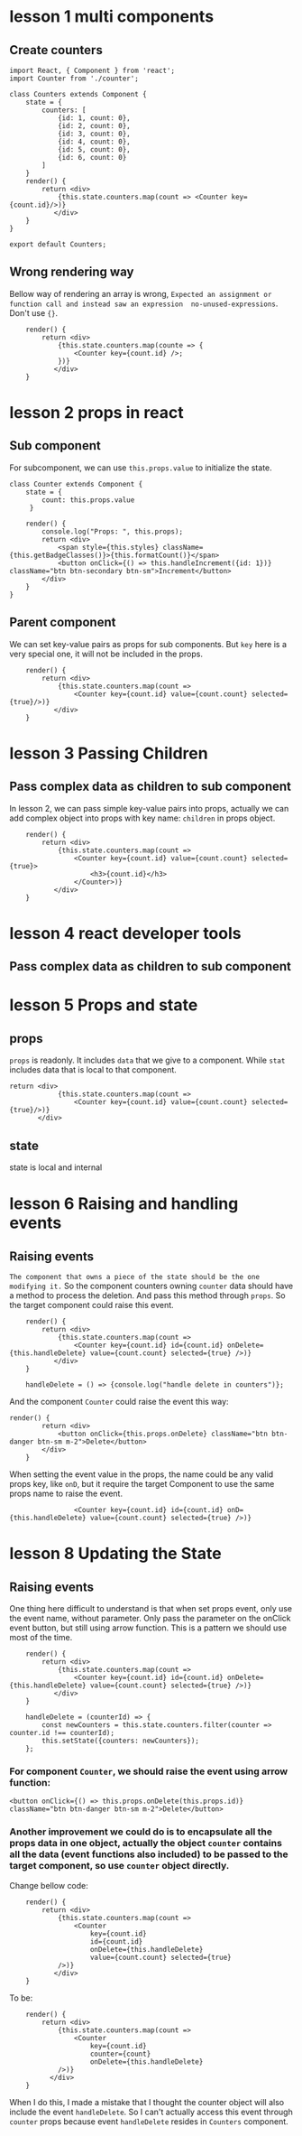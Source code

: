 # lesson 1 multi components
## Create counters
```
import React, { Component } from 'react';
import Counter from './counter';

class Counters extends Component {
    state = { 
        counters: [
            {id: 1, count: 0},
            {id: 2, count: 0},
            {id: 3, count: 0},
            {id: 4, count: 0},
            {id: 5, count: 0},
            {id: 6, count: 0}
        ]
    }
    render() { 
        return <div>
            {this.state.counters.map(count => <Counter key={count.id}/>)}
           </div>
    }
}
 
export default Counters;
```
## Wrong rendering way
Bellow way of rendering an array is wrong, `Expected an assignment or function call and instead saw an expression  no-unused-expressions`. Don't use `{}`.
```
    render() { 
        return <div>
            {this.state.counters.map(counte => {
                <Counter key={count.id} />;
            })}
           </div>
    }
```
# lesson 2 props in react
## Sub component
For subcomponent, we can use `this.props.value` to initialize the state.
```
class Counter extends Component {
    state = {
        count: this.props.value
     }

    render() { 
        console.log("Props: ", this.props);
        return <div>
            <span style={this.styles} className={this.getBadgeClasses()}>{this.formatCount()}</span>
            <button onClick={() => this.handleIncrement({id: 1})} className="btn btn-secondary btn-sm">Increment</button>
        </div>
    }
}
```
## Parent component
We can set key-value pairs as props for sub components. But `key` here is a very special one, it will not be included in the props.
```
    render() { 
        return <div>
            {this.state.counters.map(count => 
                <Counter key={count.id} value={count.count} selected={true}/>)}
           </div>
    }
```
# lesson 3 Passing Children
## Pass complex data as children to sub component
In lesson 2, we can pass simple key-value pairs into props, actually we can add complex object into props with key name: `children` in props object. 
```
    render() { 
        return <div>
            {this.state.counters.map(count => 
                <Counter key={count.id} value={count.count} selected={true}>
                    <h3>{count.id}</h3>
                </Counter>)}
           </div>
    }
```

# lesson 4 react developer tools
## Pass complex data as children to sub component
# lesson 5 Props and state
## props
`props` is readonly. It includes `data` that we give to a component. While `stat` includes data that is local to that component.
```
return <div>
            {this.state.counters.map(count => 
                <Counter key={count.id} value={count.count} selected={true}/>)}
       </div>
```
## state
state is local and internal
# lesson 6 Raising and handling events
## Raising events
`The component that owns a piece of the state should be the one modifying it.` So the component counters owning `counter` data should have a method to process the deletion. And pass this method through `props`. So the target component could raise this event.
```
    render() { 
        return <div>
            {this.state.counters.map(count => 
                <Counter key={count.id} id={count.id} onDelete={this.handleDelete} value={count.count} selected={true} />)}
           </div>
    }

    handleDelete = () => {console.log("handle delete in counters")};
```
And the component `Counter` could raise the event this way:
```
render() { 
        return <div>
            <button onClick={this.props.onDelete} className="btn btn-danger btn-sm m-2">Delete</button>
        </div>
    }
```
When setting the event value in the props, the name could be any valid props key, like `onD`, but it require the target Component to use the same props name to raise the event.
```
                <Counter key={count.id} id={count.id} onD={this.handleDelete} value={count.count} selected={true} />)}
```
# lesson 8 Updating the State
## Raising events
One thing here difficult to understand is that when set props event, only use the event name, without parameter. Only pass the parameter on the onClick event button, but still using arrow function. This is a pattern we should use most of the time.
```
    render() { 
        return <div>
            {this.state.counters.map(count => 
                <Counter key={count.id} id={count.id} onDelete={this.handleDelete} value={count.count} selected={true} />)}
           </div>
    }

    handleDelete = (counterId) => {
        const newCounters = this.state.counters.filter(counter => counter.id !== counterId);
        this.setState({counters: newCounters});
    };
```
### For component `Counter`, we should raise the event using arrow function:
```
<button onClick={() => this.props.onDelete(this.props.id)} className="btn btn-danger btn-sm m-2">Delete</button>
```
### Another improvement we could do is to encapsulate all the props data in one object, actually the object `counter` contains all the data (event functions also included) to be passed to the target component, so use `counter` object directly.
Change bellow code:
```
    render() { 
        return <div>
            {this.state.counters.map(count => 
                <Counter 
                    key={count.id} 
                    id={count.id} 
                    onDelete={this.handleDelete} 
                    value={count.count} selected={true} 
            />)}
           </div>
    }
```
To be:
```
    render() { 
        return <div>
            {this.state.counters.map(count => 
                <Counter 
                    key={count.id} 
                    counter={count}
                    onDelete={this.handleDelete}
            />)}
          </div>
    }
```
When I do this, I made a mistake that I thought the counter object will also include the event `handleDelete`. So I can't actually access this event through `counter` props because event `handleDelete` resides in `Counters` component.